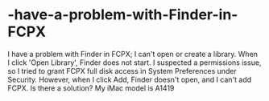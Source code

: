# -have-a-problem-with-Finder-in-FCPX
I have a problem with Finder in FCPX; I can't open or create a library. When I click 'Open Library', Finder does not start. I suspected a permissions issue, so I tried to grant FCPX full disk access in System Preferences under Security. However, when I click Add, Finder doesn't open, and I can't add FCPX. Is there a solution? My iMac model is A1419
